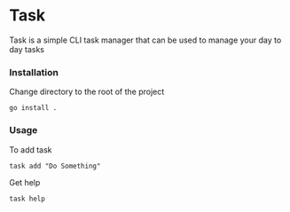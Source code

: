 # Task
Task is a simple CLI task manager that can be used to manage your day to day tasks

### Installation
Change directory to the root of the project
```shell
go install .
```

### Usage
To add task
```shell
task add "Do Something"
```
Get help
```shell
task help
```